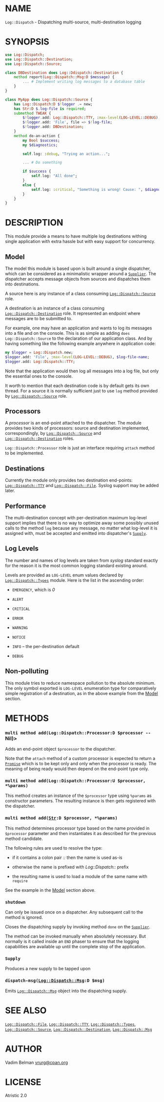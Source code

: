 NAME
====



`Log::Dispatch` - Dispatching multi-source, multi-destination logging

SYNOPSIS
========



```raku
use Log::Dispatch;
use Log::Dispatch::Destination;
use Log::Dispatch::Source;

class DBDestination does Log::Ddispatch::Destination {
    method report(Log::Dispatch::Msg:D $message) {
        ... # Implement writing log messages to a database table
    }
}

class MyApp does Log::Dispatch::Source {
    has Log::Dispatch:D $!logger .= new;
    has Str:D $.log-file is required;
    submethod TWEAK {
        $!logger.add: Log::Dispatch::TTY, :max-level(LOG-LEVEL::DEBUG);
        $!logger.add: 'File', file => $!log-file;
        $!logger.add: DBDestination;
    }
    method do-an-action {
        my Bool $success;
        my $diagnostics;

        self.log: :debug, "Trying an action...";

        ... # Do something

        if $success {
            self.log: "All done";
        }
        else {
            self.log: :critical, "Something is wrong! Cause: ", $diagnostics;
        }
    }
}
```

DESCRIPTION
===========



This module provide a means to have multiple log destinations withing single application with extra hassle but with easy support for concurrency.

Model
-----

The model this module is based upon is built around a single dispatcher, which can be considered as a minimalistic wrapper around a [`Supplier`](https://docs.raku.org/type/Supplier). The dispatcher accepts message objects from sources and dispatches them into destinations.

A source here is any instance of a class consuming [`Log::Dispatch::Source`](Dispatch/Source.md) role.

A destination is an instance of a class consuming [`Log::Dispatch::Destination`](Dispatch/Destination.md) role. It represented an endpoint where messages are to be submitted to.

For example, one may have an application and wants to log its messages into a file and on the console. This is as simple as adding `does Log::Dispatch::Source` to the declaration of our application class. And by having something like the following example anywhere in application code:

```raku
my $logger = Log::Dispatch.new;
$logger.add: 'File', :max-level(LOG-LEVEL::DEBUG), $log-file-name;
$logger.add: Log::Dispatch::TTY;
```

Note that the application would then log all messages into a log file, but only the essential ones to the console.

It worth to mention that each destination code is by default gets its own thread. For a source it is normally sufficient just to use `log` method provided by [`Log::Dispatch::Source`](Dispatch/Source.md) role.

Processors
----------

A *processor* is an end-point attached to the dispatcher. The module provides two kinds of processors: source and destination implemented, correspondingly, by [`Log::Dispatch::Source`](Dispatch/Source.md) and [`Log::Dispatch::Destination`](Dispatch/Destination.md) roles.

`Log::Dispatch::Processor` role is just an interface requiring `attach` method to be implemented.

Destinations
------------

Currently the module only provides two destination end-points: [`Log::Dispatch::TTY`](Dispatch/TTY.md) and [`Log::Dispatch::File`](Dispatch/File.md). Syslog support may be added later.

Performance
-----------

The multi-destination concept with per-destination maximum log-level support implies that there is no way to optimize away some possibly unused calls to the method `log` because any message, no matter what log-level it is assigned with, must be accepted and emitted into dispatcher's [`Supply`](https://docs.raku.org/type/Supply).

Log Levels
----------

The number and names of log levels are taken from *syslog* standard exactly for the reason it is the most common logging standard existing around.

Levels are provided as `LOG-LEVEL` enum values declared by [`Log::Dispatch::Types`](Dispatch/Types.md) module. Here is the list in the ascending order:

  * `EMERGENCY`, which is *0*

  * `ALERT`

  * `CRITICAL`

  * `ERROR`

  * `WARNING`

  * `NOTICE`

  * `INFO` – the per-destination default

  * `DEBUG`

Non-polluting
-------------

This module tries to reduce namespace pollution to the absolute minimum. The only symbol exported is `LOG-LEVEL` enumeration type for comparatively simple registration of a destination, as in the above example from the [Model](#Model) section.

METHODS
=======



### `multi method add(Log::Dispatch::Processor:D $processor --` Nil)>

Adds an end-point object `$processor` to the dispatcher.

Note that the `attach` method of a custom processor is expected to return a [`Promise`](https://docs.raku.org/type/Promise) which is to be kept only and only when the processor is ready. The meaning of being ready would then depend on the end-point type only.

### `multi method add(Log::Dispatch::Processor:U $processor, *%params)`

This method creates an instance of the `$processor` type using `%params` as constructor parameters. The resulting instance is then gets registered with the dispatcher.

### `multi method add(`[`Str`](https://docs.raku.org/type/Str)`:D $processor, *%params)`

This method determines processor type based on the name provided in `$processor` parameter and then instantiates it as described for the previous method candidate.

The following rules are used to resolve the type:

  * if it contains a colon pair *::* then the name is used as-is

  * otherwise the name is prefixed with *Log::Dispatch::* prefix

  * the resulting name is used to load a module of the same name with `require`

See the example in the [Model](#Model) section above.

### `shutdown`

Can only be issued once on a dispatcher. Any subsequent call to the method is ignored.

Closes the dispatching supply by invoking method `done` on the [`Supplier`](https://docs.raku.org/type/Supplier).

The method can be invoked manually when absolutely necessary. But normally is it called inside an `END` phaser to ensure that the logging capabilities are available up until the complete stop of the application.

### `Supply`

Produces a new supply to be tapped upon

### `dispatch-msg(`[`Log::Dispatch::Msg`](Dispatch/Msg.md)`:D $msg)`

Emits [`Log::Dispatch::Msg`](Dispatch/Msg.md) object into the dispatching supply.

SEE ALSO
========

[`Log::Dispatch::File`](Dispatch/File.md), [`Log::Dispatch::TTY`](Dispatch/TTY.md), [`Log::Dispatch::Types`](Dispatch/Types.md), [`Log::Dispatch::Source`](Dispatch/Source.md), [`Log::Dispatch::Destination`](Dispatch/Destination.md), [`Log::Dispatch::Msg`](Dispatch/Msg.md)

AUTHOR
======

Vadim Belman <vrurg@cpan.org>

LICENSE
=======



Atristic 2.0

